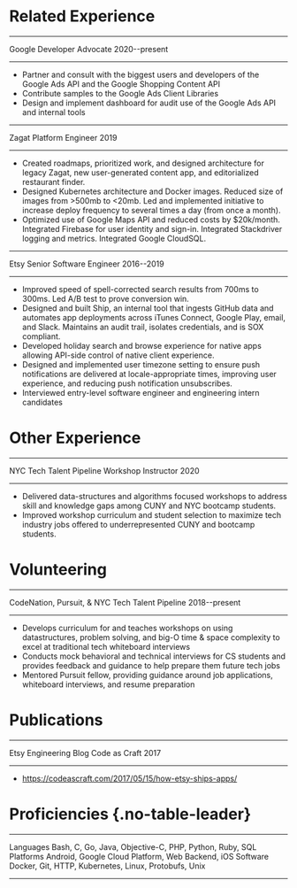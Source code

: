 # Related Experience

------ ------------------ ---------------------------------------- -------------
Google Developer Advocate                                          2020--present
------ ------------------ ---------------------------------------- -------------

- Partner and consult with the biggest users and developers of the
  Google&nbsp;Ads&nbsp;API and the Google&nbsp;Shopping&nbsp;Content&nbsp;API
- Contribute samples to the Google&nbsp;Ads&nbsp;Client&nbsp;Libraries
- Design and implement dashboard for audit use of the Google&nbsp;Ads&nbsp;API
  and internal tools

----- ----------------- --------------------------------------------------- ----
Zagat Platform Engineer                                                     2019
----- ----------------- --------------------------------------------------- ----

- Created roadmaps, prioritized work, and designed architecture for legacy
  Zagat, new user-generated content app, and editorialized restaurant finder.
- Designed Kubernetes architecture and Docker images. Reduced size of images
  from >500mb to <20mb. Led and implemented initiative to increase deploy
  frequency to several times a day (from once a month).
- Optimized use of Google&nbsp;Maps&nbsp;API and reduced costs by \$20k/month.
  Integrated Firebase for user identity and sign-in. Integrated Stackdriver
  logging and metrics. Integrated Google&nbsp;CloudSQL.

---- ------------------------ --------------------------------------- ----------
Etsy Senior Software Engineer                                         2016--2019
---- ------------------------ --------------------------------------- ----------

- Improved speed of spell-corrected search results from 700ms to 300ms. Led
  A/B test to prove conversion win.
- Designed and built Ship, an internal tool that ingests GitHub data and
  automates app deployments across iTunes&nbsp;Connect, Google&nbsp;Play, email,
  and Slack. Maintains an audit trail, isolates credentials, and is SOX
  compliant.
- Developed holiday search and browse experience for native apps allowing
  API-side control of native client experience.
- Designed and implemented user timezone setting to ensure push notifications
  are delivered at locale-appropriate times, improving user experience, and
  reducing push notification unsubscribes.
- Interviewed entry-level software engineer and engineering intern candidates

# Other Experience

------------------------ ------------------- ------------------------------ ----
NYC Tech Talent Pipeline Workshop Instructor                                2020
------------------------ ------------------- ------------------------------ ----

- Delivered data-structures and algorithms focused workshops to address skill
  and knowledge gaps among CUNY and NYC bootcamp students.
- Improved workshop curriculum and student selection to maximize tech industry
  jobs offered to underrepresented CUNY and bootcamp students.

# Volunteering

----------------------------------------------- ------------------ -------------
CodeNation, Pursuit, & NYC Tech Talent Pipeline                    2018--present
----------------------------------------------- ------------------ -------------

- Develops curriculum for and teaches workshops on using datastructures, problem
  solving, and big-O time & space complexity to excel at traditional tech
  whiteboard interviews
- Conducts mock behavioral and technical interviews for CS students and provides
  feedback and guidance to help prepare them future tech jobs
- Mentored Pursuit fellow, providing guidance around job applications,
  whiteboard interviews, and resume preparation

# Publications

--------------------- ------------- --------------------------------------- ----
Etsy Engineering Blog Code as Craft                                         2017
--------------------- ------------- --------------------------------------- ----

- <https://codeascraft.com/2017/05/15/how-etsy-ships-apps/>

# Proficiencies {.no-table-leader}

----------- --------------------------------------------------------------------
Languages   Bash, C, Go, Java, Objective-C, PHP, Python, Ruby, SQL
Platforms   Android, Google Cloud Platform, Web Backend, iOS
Software    Docker, Git, HTTP, Kubernetes, Linux, Protobufs, Unix
----------- --------------------------------------------------------------------
